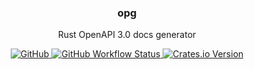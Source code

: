 <p align="center">
    <h3 align="center">opg</h3>
    <p align="center">Rust OpenAPI 3.0 docs generator</p>
    <p align="center">
        <a href="/LICENSE">
            <img alt="GitHub" src="https://img.shields.io/github/license/Rexagon/opg?style=flat-square" />
        </a>
        <a href="https://github.com/Rexagon/opg/actions?query=workflow%3Amaster">
            <img alt="GitHub Workflow Status" src="https://img.shields.io/github/workflow/status/Rexagon/opg/master?style=flat-square" />
        </a>
        <a href="https://crates.io/crates/opg">
            <img alt="Crates.io Version" src="https://img.shields.io/crates/v/opg?style=flat-square" />
        </a>
    </p>
</p>
